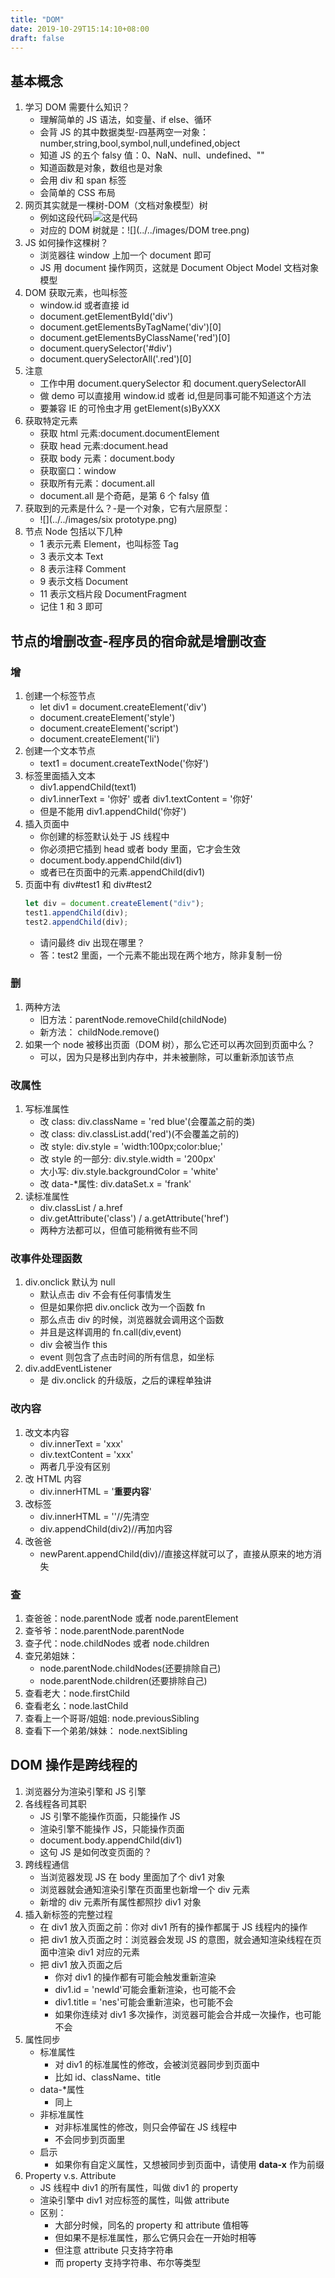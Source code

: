 ```yaml
---
title: "DOM"
date: 2019-10-29T15:14:10+08:00
draft: false
---
```


## 基本概念

1. 学习 DOM 需要什么知识？
   - 理解简单的 JS 语法，如变量、if else、循环
   - 会背 JS 的其中数据类型-四基两空一对象：number,string,bool,symbol,null,undefined,object
   - 知道 JS 的五个 falsy 值：0、NaN、null、undefined、""
   - 知道函数是对象，数组也是对象
   - 会用 div 和 span 标签
   - 会简单的 CSS 布局
2. 网页其实就是一棵树-DOM（文档对象模型）树
   - 例如这段代码![这是代码](../../images/code.png)
   - 对应的 DOM 树就是：![](../../images/DOM tree.png)
3. JS 如何操作这棵树？
   - 浏览器往 window 上加一个 document 即可
   - JS 用 document 操作网页，这就是 Document Object Model 文档对象模型
4. DOM 获取元素，也叫标签
   - window.id 或者直接 id
   - document.getElementById('div')
   - document.getElementsByTagName('div')[0]
   - document.getElementsByClassName('red')[0]
   - document.querySelector('#div')
   - document.querySelectorAll('.red')[0]
5. 注意
   - 工作中用 document.querySelector 和 document.querySelectorAll
   - 做 demo 可以直接用 window.id 或者 id,但是同事可能不知道这个方法
   - 要兼容 IE 的可怜虫才用 getElement(s)ByXXX
6. 获取特定元素
   - 获取 html 元素:document.documentElement
   - 获取 head 元素:document.head
   - 获取 body 元素：document.body
   - 获取窗口：window
   - 获取所有元素：document.all
   - document.all 是个奇葩，是第 6 个 falsy 值
7. 获取到的元素是什么？-是一个对象，它有六层原型：
   - ![](../../images/six prototype.png)
8. 节点 Node 包括以下几种
   - 1 表示元素 Element，也叫标签 Tag
   - 3 表示文本 Text
   - 8 表示注释 Comment
   - 9 表示文档 Document
   - 11 表示文档片段 DocumentFragment
   - 记住 1 和 3 即可

## 节点的增删改查-程序员的宿命就是增删改查

### 增

1. 创建一个标签节点
   - let div1 = document.createElement('div')
   - document.createElement('style')
   - document.createElement('script')
   - document.createElement('li')
2. 创建一个文本节点
   - text1 = document.createTextNode('你好')
3. 标签里面插入文本
   - div1.appendChild(text1)
   - div1.innerText = '你好' 或者 div1.textContent = '你好'
   * 但是不能用 div1.appendChild('你好')
4. 插入页面中
   - 你创建的标签默认处于 JS 线程中
   - 你必须把它插到 head 或者 body 里面，它才会生效
   - document.body.appendChild(div1)
   - 或者已在页面中的元素.appendChild(div1)
5. 页面中有 div#test1 和 div#test2
   ```javaScript
   let div = document.createElement("div");
   test1.appendChild(div);
   test2.appendChild(div);
   ```
   - 请问最终 div 出现在哪里？
   - 答：test2 里面，一个元素不能出现在两个地方，除非复制一份

### 删

1. 两种方法
   - 旧方法：parentNode.removeChild(childNode)
   - 新方法： childNode.remove()
2. 如果一个 node 被移出页面（DOM 树），那么它还可以再次回到页面中么？
   - 可以，因为只是移出到内存中，并未被删除，可以重新添加该节点

### 改属性

1. 写标准属性
   - 改 class: div.className = 'red blue'(会覆盖之前的类)
   - 改 class: div.classList.add('red')(不会覆盖之前的)
   - 改 style: div.style = 'width:100px;color:blue;'
   - 改 style 的一部分: div.style.width = '200px'
   - 大小写: div.style.backgroundColor = 'white'
   - 改 data-\*属性: div.dataSet.x = 'frank'
2. 读标准属性
   - div.classList / a.href
   - div.getAttribute('class') / a.getAttribute('href')
   - 两种方法都可以，但值可能稍微有些不同

### 改事件处理函数

1. div.onclick 默认为 null
   - 默认点击 div 不会有任何事情发生
   - 但是如果你把 div.onclick 改为一个函数 fn
   - 那么点击 div 的时候，浏览器就会调用这个函数
   - 并且是这样调用的 fn.call(div,event)
   - div 会被当作 this
   - event 则包含了点击时间的所有信息，如坐标
2. div.addEventListener
   - 是 div.onclick 的升级版，之后的课程单独讲

### 改内容

1. 改文本内容
   - div.innerText = 'xxx'
   - div.textContent = 'xxx'
   - 两者几乎没有区别
2. 改 HTML 内容
   - div.innerHTML = '<strong>重要内容</strong>'
3. 改标签
   - div.innerHTML = ''//先清空
   - div.appendChild(div2)//再加内容
4. 改爸爸
   - newParent.appendChild(div)//直接这样就可以了，直接从原来的地方消失

### 查

1. 查爸爸：node.parentNode 或者 node.parentElement
2. 查爷爷：node.parentNode.parentNode
3. 查子代：node.childNodes 或者 node.children
4. 查兄弟姐妹：
   - node.parentNode.childNodes(还要排除自己)
   - node.parentNode.children(还要排除自己)
5. 查看老大：node.firstChild
6. 查看老幺：node.lastChild
7. 查看上一个哥哥/姐姐: node.previousSibling
8. 查看下一个弟弟/妹妹： node.nextSibling

## DOM 操作是跨线程的

1. 浏览器分为渲染引擎和 JS 引擎
2. 各线程各司其职
   - JS 引擎不能操作页面，只能操作 JS
   - 渲染引擎不能操作 JS，只能操作页面
   - document.body.appendChild(div1)
   - 这句 JS 是如何改变页面的？
3. 跨线程通信
   - 当浏览器发现 JS 在 body 里面加了个 div1 对象
   - 浏览器就会通知渲染引擎在页面里也新增一个 div 元素
   - 新增的 div 元素所有属性都照抄 div1 对象
4. 插入新标签的完整过程
   - 在 div1 放入页面之前：你对 div1 所有的操作都属于 JS 线程内的操作
   - 把 div1 放入页面之时：浏览器会发现 JS 的意图，就会通知渲染线程在页面中渲染 div1 对应的元素
   * 把 div1 放入页面之后
     - 你对 div1 的操作都有可能会触发重新渲染
     - div1.id = 'newId'可能会重新渲染，也可能不会
     - div1.title = 'nes'可能会重新渲染，也可能不会
     - 如果你连续对 div1 多次操作，浏览器可能会合并成一次操作，也可能不会
5. 属性同步
   - 标准属性
     - 对 div1 的标准属性的修改，会被浏览器同步到页面中
     - 比如 id、className、title
   - data-\*属性
     - 同上
   - 非标准属性
     - 对非标准属性的修改，则只会停留在 JS 线程中
     - 不会同步到页面里
   - 启示
     - 如果你有自定义属性，又想被同步到页面中，请使用 **data-x** 作为前缀
6. Property v.s. Attribute
   - JS 线程中 div1 的所有属性，叫做 div1 的 property
   - 渲染引擎中 div1 对应标签的属性，叫做 attribute
   - 区别：
     - 大部分时候，同名的 property 和 attribute 值相等
     - 但如果不是标准属性，那么它俩只会在一开始时相等
     - 但注意 attribute 只支持字符串
     - 而 property 支持字符串、布尔等类型
